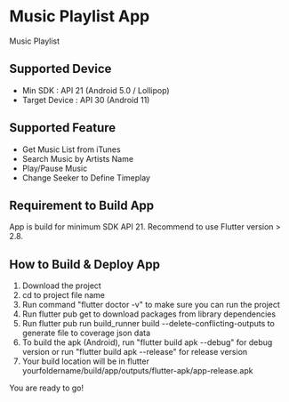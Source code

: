 # Music Playlist App

Music Playlist

## Supported Device
- Min SDK : API 21 (Android 5.0 / Lollipop)
- Target Device : API 30 (Android 11)

## Supported Feature
- Get Music List from iTunes 
- Search Music by Artists Name
- Play/Pause Music
- Change Seeker to Define Timeplay

## Requirement to Build App
App is build for minimum SDK API 21.
Recommend to use Flutter version > 2.8.

## How to Build & Deploy App
1. Download the project
2. cd to project file name
3. Run command "flutter doctor -v" to make sure you can run the project
4. Run flutter pub get to download packages from library dependencies
5. Run flutter pub run build_runner build --delete-conflicting-outputs to generate file to coverage json data
6. To build the apk (Android), run "flutter build apk --debug" for debug version or run "flutter build apk --release" for release version
7. Your build location will be in flutter yourfoldername/build/app/outputs/flutter-apk/app-release.apk

You are ready to go!

